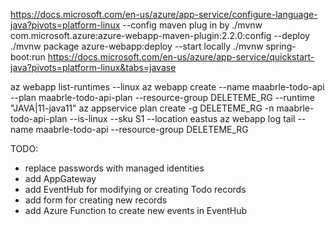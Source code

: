 https://docs.microsoft.com/en-us/azure/app-service/configure-language-java?pivots=platform-linux
    --config maven plug in by ./mvnw com.microsoft.azure:azure-webapp-maven-plugin:2.2.0:config
    --deploy ./mvnw package azure-webapp:deploy
    --start locally ./mvnw spring-boot:run
https://docs.microsoft.com/en-us/azure/app-service/quickstart-java?pivots=platform-linux&tabs=javase

az webapp list-runtimes --linux
az webapp create --name maabrle-todo-api --plan maabrle-todo-api-plan --resource-group DELETEME_RG --runtime "JAVA|11-java11"
az appservice plan create -g DELETEME_RG -n maabrle-todo-api-plan --is-linux --sku S1 --location eastus
az webapp log tail --name maabrle-todo-api  --resource-group DELETEME_RG

TODO:
* replace passwords with managed identities
* add AppGateway
* add EventHub for modifying or creating Todo records
* add form for creating new records
* add Azure Function to create new events in EventHub

